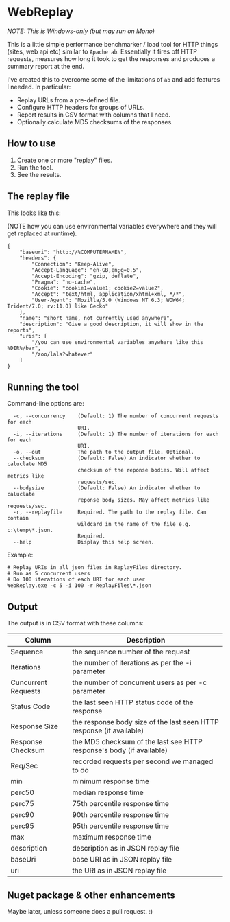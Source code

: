 # WebReplay

*NOTE: This is Windows-only (but may run on Mono)*


This is a little simple performance benchmarker / load tool for HTTP things (sites, web api etc)
similar to `Apache ab`. Essentially it fires off HTTP requests, measures how long it
took to get the responses and produces a summary report at the end.

I've created this to overcome some of the limitations of `ab` and add features I needed.
In particular:

- Replay URLs from a pre-defined file.
- Configure HTTP headers for groups of URLs.
- Report results in CSV format with columns that I need.
- Optionally calculate MD5 checksums of the responses.

## How to use

1. Create one or more "replay" files.
2. Run the tool.
3. See the results.


## The replay file

This looks like this:

(NOTE how you can use environmental variables everywhere and they will get replaced at runtime).

	{
	    "baseuri": "http://%COMPUTERNAME%", 
	    "headers": {
	        "Connection": "Keep-Alive", 
	        "Accept-Language": "en-GB,en;q=0.5", 
	        "Accept-Encoding": "gzip, deflate", 
	        "Pragma": "no-cache", 
	        "Cookie": "cookie1=value1; cookie2=value2", 
	        "Accept": "text/html, application/xhtml+xml, */*", 
	        "User-Agent": "Mozilla/5.0 (Windows NT 6.3; WOW64; Trident/7.0; rv:11.0) like Gecko"
	    }, 
	    "name": "short name, not currently used anywhere",
	    "description": "Give a good description, it will show in the reports",
	    "uris": [
	        "/you can use environmental variables anywhere like this %DIR%/bar", 
	        "/zoo/lala?whatever"
	    ]
	}


## Running the tool

Command-line options are:


	  -c, --concurrency    (Default: 1) The number of concurrent requests for each
	                       URI.
	  -i, --iterations     (Default: 1) The number of iterations for each for each
	                       URI.
	  -o, --out            The path to the output file. Optional.
	  --checksum           (Default: False) An indicator whether to caluclate MD5
	                       checksum of the reponse bodies. Will affect metrics like
	                       requests/sec.
	  --bodysize           (Default: False) An indicator whether to caluclate
	                       reponse body sizes. May affect metrics like requests/sec.
	  -r, --replayfile     Required. The path to the replay file. Can contain
	                       wildcard in the name of the file e.g. c:\temp\*.json.
	                       Required.
	  --help               Display this help screen.


Example:

	# Replay URIs in all json files in ReplayFiles directory.
	# Run as 5 concurrent users
	# Do 100 iterations of each URI for each user
	WebReplay.exe -c 5 -i 100 -r ReplayFiles\*.json

## Output

The output is in CSV format with these columns:

| Column              | Description                                                          |
|---------------------|----------------------------------------------------------------------|
| Sequence            | the sequence number of the request                                   |
| Iterations          | the number of iterations as per the -i parameter                     |
| Cuncurrent Requests | the number of concurrent users as per -c parameter                   |
| Status Code         | the last seen HTTP status code of the response                       |
| Response Size       | the response body size of the last seen HTTP response (if available) |
| Response Checksum   | the MD5 checksum of the last see HTTP response's body (if available) |
| Req/Sec             | recorded requests per second we managed to do                        |
| min                 | minimum response time                                                |
| perc50              | median response time                                                 |
| perc75              | 75th percentile response time                                        |
| perc90              | 90th percentile response time                                        |
| perc95              | 95th percentile response time                                        |
| max                 | maximum response time                                                |
| description         | description as in JSON replay file                                   |
| baseUri             | base URI as in JSON replay file                                      |
| uri                 | the URI as in JSON replay file                                       |



## Nuget package & other enhancements

Maybe later, unless someone does a pull request. :)






